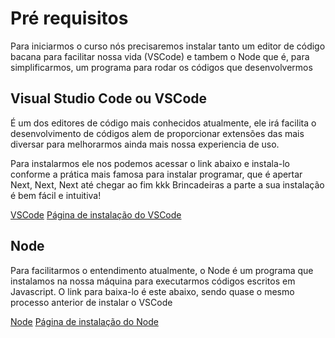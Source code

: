 # Pré requisitos

Para iniciarmos o curso nós precisaremos instalar tanto um editor de código bacana para facilitar nossa vida (VSCode) e tambem o Node que é, para simplificarmos, um programa para rodar os códigos que desenvolvermos

## Visual Studio Code ou VSCode

É um dos editores de código mais conhecidos atualmente, ele irá facilita o desenvolvimento de códigos alem de proporcionar extensões das mais diversar para melhorarmos ainda mais nossa experiencia de uso.

Para instalarmos ele nos podemos acessar o link abaixo e instala-lo conforme a prática mais famosa para instalar programar, que é apertar Next, Next, Next até chegar ao fim kkk
Brincadeiras a parte a sua instalação é bem fácil e intuitiva!

[VSCode](https://code.visualstudio.com)
[Página de instalação do VSCode](./instalando-vscode.png)

## Node

Para facilitarmos o entendimento atualmente, o Node é um programa que instalamos na nossa máquina para executarmos códigos escritos em Javascript.
O link para baixa-lo é este abaixo, sendo quase o mesmo processo anterior de instalar o VSCode

[Node](https://nodejs.org/en)
[Página de instalação do Node](./instalando-node.png)
